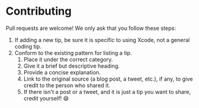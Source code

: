 # Contributing

Pull requests are welcome! We only ask that you follow these steps:

1. If adding a new tip, be sure it is specific to using Xcode, not a general coding tip.
2. Conform to the existing pattern for listing a tip.
    1. Place it under the correct category.
    2. Give it a brief but descriptive heading.
    3. Provide a concise explanation.
    4. Link to the original source (a blog post, a tweet, etc.), if any, to give credit to the person who shared it. 
    5. If there isn't a post or a tweet, and it is just a tip you want to share, credit yourself! 😄
